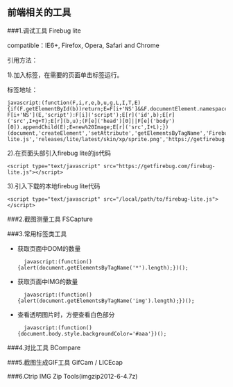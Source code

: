 ## 前端相关的工具

###1.调试工具 Firebug lite

compatible：IE6+, Firefox, Opera, Safari and Chrome

引用方法：

1).加入标签，在需要的页面单击标签运行。

标签地址：
	
	javascript:(function(F,i,r,e,b,u,g,L,I,T,E){if(F.getElementById(b))return;E=F[i+'NS']&&F.documentElement.namespaceURI;E=E?F[i+'NS'](E,'script'):F[i]('script');E[r]('id',b);E[r]('src',I+g+T);E[r](b,u);(F[e]('head')[0]||F[e]('body')[0]).appendChild(E);E=new%20Image;E[r]('src',I+L);})(document,'createElement','setAttribute','getElementsByTagName','FirebugLite','4','firebug-lite.js','releases/lite/latest/skin/xp/sprite.png','https://getfirebug.com/','#startOpened');

2).在页面头部引入firebug lite的js代码

	<script type="text/javascript" src="https://getfirebug.com/firebug-lite.js"></script>

3).引入下载的本地firebug lite代码

	<script type="text/javascript" src="/local/path/to/firebug-lite.js"></script>

###2.截图测量工具 FSCapture

###3.常用标签类工具

* 获取页面中DOM的数量

		javascript:(function(){alert(document.getElementsByTagName('*').length);})();

* 获取页面中IMG的数量

		javascript:(function(){alert(document.getElementsByTagName('img').length);})();

* 查看透明图片时，方便查看白色部分

		javascript:(function(){document.body.style.backgroundColor='#aaa'})();

###4.对比工具 BCompare

###5.截图生成GIF工具 GifCam / LICEcap

###6.Ctrip IMG Zip Tools(imgzip2012-6-4.7z)